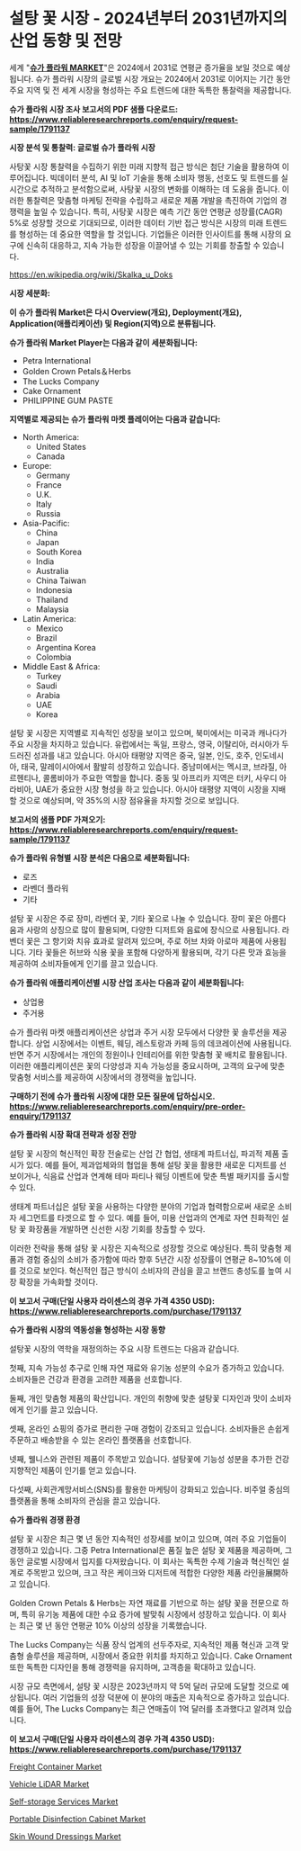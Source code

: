 <p><h1>설탕 꽃 시장 - 2024년부터 2031년까지의 산업 동향 및 전망</h1></p><p>세계 "<strong><a href="https://www.reliableresearchreports.com/sugar-flower-r1791137?utm_campaign=106&utm_medium=8&utm_source=Github&utm_content=ia&utm_term=02112024&utm_id=sugar-flower">슈가 플라워 MARKET</a></strong>"은 2024에서 2031로 연평균 증가율을 보일 것으로 예상됩니다. 슈가 플라워 시장의 글로벌 시장 개요는 2024에서 2031로 이어지는 기간 동안 주요 지역 및 전 세계 시장을 형성하는 주요 트렌드에 대한 독특한 통찰력을 제공합니다.</p>
<p><strong>슈가 플라워 시장 조사 보고서의 PDF 샘플 다운로드: <a href="https://www.reliableresearchreports.com/enquiry/request-sample/1791137?utm_campaign=106&utm_medium=8&utm_source=Github&utm_content=ia&utm_term=02112024&utm_id=sugar-flower">https://www.reliableresearchreports.com/enquiry/request-sample/1791137</a></strong></p>
<p><strong>시장 분석 및 통찰력: 글로벌 슈가 플라워 시장</strong></p>
<p><p>사탕꽃 시장 통찰력을 수집하기 위한 미래 지향적 접근 방식은 첨단 기술을 활용하여 이루어집니다. 빅데이터 분석, AI 및 IoT 기술을 통해 소비자 행동, 선호도 및 트렌드를 실시간으로 추적하고 분석함으로써, 사탕꽃 시장의 변화를 이해하는 데 도움을 줍니다. 이러한 통찰력은 맞춤형 마케팅 전략을 수립하고 새로운 제품 개발을 촉진하여 기업의 경쟁력을 높일 수 있습니다. 특히, 사탕꽃 시장은 예측 기간 동안 연평균 성장률(CAGR) 5%로 성장할 것으로 기대되므로, 이러한 데이터 기반 접근 방식은 시장의 미래 트렌드를 형성하는 데 중요한 역할을 할 것입니다. 기업들은 이러한 인사이트를 통해 시장의 요구에 신속히 대응하고, 지속 가능한 성장을 이끌어낼 수 있는 기회를 창출할 수 있습니다.</p></p>
<p><a href="%7CAUTHORITHY_DOMAIN_URL%7C?utm_campaign=106&utm_medium=8&utm_source=Github&utm_content=ia&utm_term=02112024&utm_id=sugar-flower">https://en.wikipedia.org/wiki/Skalka_u_Doks</a></p>
<p><strong>시장 세분화:</strong></p>
<p><strong>이 슈가 플라워 Market은 다시 Overview(개요), Deployment(개요), Application(애플리케이션) 및 Region(지역)으로 분류됩니다.</strong></p>
<p><strong>슈가 플라워 Market Player는 다음과 같이 세분화됩니다:</strong></p>
<p><ul><li>Petra International</li><li>Golden Crown Petals＆Herbs</li><li>The Lucks Company</li><li>Cake Ornament</li><li>PHILIPPINE GUM PASTE</li></ul></p>
<p><strong>지역별로 제공되는 슈가 플라워 마켓 플레이어는 다음과 같습니다:</strong></p>
<p><ul>
    <li>
        North America:
        <ul>
            <li>United States</li>
            <li>Canada</li>
        </ul>
    </li>
    <li>
        Europe:
        <ul>
            <li>Germany</li>
            <li>France</li>
            <li>U.K.</li>
            <li>Italy</li>
            <li>Russia</li>
        </ul>
    </li>
    <li>
        Asia-Pacific:
        <ul>
            <li>China</li>
            <li>Japan</li>
            <li>South Korea</li>
            <li>India</li>
            <li>Australia</li>
            <li>China Taiwan</li>
            <li>Indonesia</li>
            <li>Thailand</li>
            <li>Malaysia</li>
        </ul>
    </li>
    <li>
        Latin America:
        <ul>
            <li>Mexico</li>
            <li>Brazil</li>
            <li>Argentina Korea</li>
            <li>Colombia</li>
        </ul>
    </li>
    <li>
        Middle East & Africa:
        <ul>
            <li>Turkey</li>
            <li>Saudi</li>
            <li>Arabia</li>
            <li>UAE</li>
            <li>Korea</li>
        </ul>
    </li>
    </ul></p>
<p><p>설탕 꽃 시장은 지역별로 지속적인 성장을 보이고 있으며, 북미에서는 미국과 캐나다가 주요 시장을 차지하고 있습니다. 유럽에서는 독일, 프랑스, 영국, 이탈리아, 러시아가 두드러진 성과를 내고 있습니다. 아시아 태평양 지역은 중국, 일본, 인도, 호주, 인도네시아, 태국, 말레이시아에서 활발히 성장하고 있습니다. 중남미에서는 멕시코, 브라질, 아르헨티나, 콜롬비아가 주요한 역할을 합니다. 중동 및 아프리카 지역은 터키, 사우디 아라비아, UAE가 중요한 시장 형성을 하고 있습니다. 아시아 태평양 지역이 시장을 지배할 것으로 예상되며, 약 35%의 시장 점유율을 차지할 것으로 보입니다.</p></p>
<p><strong>보고서의 샘플 PDF 가져오기: <a href="https://www.reliableresearchreports.com/enquiry/request-sample/1791137?utm_campaign=106&utm_medium=8&utm_source=Github&utm_content=ia&utm_term=02112024&utm_id=sugar-flower">https://www.reliableresearchreports.com/enquiry/request-sample/1791137</a></strong></p>
<p><strong>슈가 플라워 유형별 시장 분석은 다음으로 세분화됩니다:</strong></p>
<p><ul><li>로즈</li><li>라벤더 플라워</li><li>기타</li></ul></p>
<p><p>설탕 꽃 시장은 주로 장미, 라벤더 꽃, 기타 꽃으로 나눌 수 있습니다. 장미 꽃은 아름다움과 사랑의 상징으로 많이 활용되며, 다양한 디저트와 음료에 장식으로 사용됩니다. 라벤더 꽃은 그 향기와 치유 효과로 알려져 있으며, 주로 허브 차와 아로마 제품에 사용됩니다. 기타 꽃들은 허브와 식용 꽃을 포함해 다양하게 활용되며, 각기 다른 맛과 효능을 제공하여 소비자들에게 인기를 끌고 있습니다.</p></p>
<p><strong>슈가 플라워 애플리케이션별 시장 산업 조사는 다음과 같이 세분화됩니다:</strong></p>
<p><ul><li>상업용</li><li>주거용</li></ul></p>
<p><p>슈가 플라워 마켓 애플리케이션은 상업과 주거 시장 모두에서 다양한 꽃 솔루션을 제공합니다. 상업 시장에서는 이벤트, 웨딩, 레스토랑과 카페 등의 데코레이션에 사용됩니다. 반면 주거 시장에서는 개인의 정원이나 인테리어를 위한 맞춤형 꽃 배치로 활용됩니다. 이러한 애플리케이션은 꽃의 다양성과 지속 가능성을 중요시하며, 고객의 요구에 맞춘 맞춤형 서비스를 제공하여 시장에서의 경쟁력을 높입니다.</p></p>
<p><strong>구매하기 전에 슈가 플라워 시장에 대한 모든 질문에 답하십시오. <a href="https://www.reliableresearchreports.com/enquiry/pre-order-enquiry/1791137?utm_campaign=106&utm_medium=8&utm_source=Github&utm_content=ia&utm_term=02112024&utm_id=sugar-flower">https://www.reliableresearchreports.com/enquiry/pre-order-enquiry/1791137</a></strong></p>
<p><strong>슈가 플라워 시장 확대 전략과 성장 전망</strong></p>
<p><p>설탕 꽃 시장의 혁신적인 확장 전술로는 산업 간 협업, 생태계 파트너십, 파괴적 제품 출시가 있다. 예를 들어, 제과업체와의 협업을 통해 설탕 꽃을 활용한 새로운 디저트를 선보이거나, 식음료 산업과 연계해 테마 파티나 웨딩 이벤트에 맞춘 특별 패키지를 출시할 수 있다. </p><p>생태계 파트너십은 설탕 꽃을 사용하는 다양한 분야의 기업과 협력함으로써 새로운 소비자 세그먼트를 타겟으로 할 수 있다. 예를 들어, 미용 산업과의 연계로 자연 친화적인 설탕 꽃 화장품을 개발하면 신선한 시장 기회를 창출할 수 있다. </p><p>이러한 전략을 통해 설탕 꽃 시장은 지속적으로 성장할 것으로 예상된다. 특히 맞춤형 제품과 경험 중심의 소비가 증가함에 따라 향후 5년간 시장 성장률이 연평균 8~10%에 이를 것으로 보인다. 혁신적인 접근 방식이 소비자의 관심을 끌고 브랜드 충성도를 높여 시장 확장을 가속화할 것이다.</p></p>
<p><strong>이 보고서 구매(단일 사용자 라이센스의 경우 가격 4350 USD): <a href="https://www.reliableresearchreports.com/purchase/1791137?utm_campaign=106&utm_medium=8&utm_source=Github&utm_content=ia&utm_term=02112024&utm_id=sugar-flower">https://www.reliableresearchreports.com/purchase/1791137</a></strong></p>
<p><strong>슈가 플라워 시장의 역동성을 형성하는 시장 동향</strong></p>
<p><p>설탕꽃 시장의 역학을 재정의하는 주요 시장 트렌드는 다음과 같습니다.</p><p>첫째, 지속 가능성 추구로 인해 자연 재료와 유기농 성분의 수요가 증가하고 있습니다. 소비자들은 건강과 환경을 고려한 제품을 선호합니다.</p><p>둘째, 개인 맞춤형 제품의 확산입니다. 개인의 취향에 맞춘 설탕꽃 디자인과 맛이 소비자에게 인기를 끌고 있습니다.</p><p>셋째, 온라인 쇼핑의 증가로 편리한 구매 경험이 강조되고 있습니다. 소비자들은 손쉽게 주문하고 배송받을 수 있는 온라인 플랫폼을 선호합니다.</p><p>넷째, 웰니스와 관련된 제품이 주목받고 있습니다. 설탕꽃에 기능성 성분을 추가한 건강 지향적인 제품이 인기를 얻고 있습니다.</p><p>다섯째, 사회관계망서비스(SNS)를 활용한 마케팅이 강화되고 있습니다. 비주얼 중심의 플랫폼을 통해 소비자의 관심을 끌고 있습니다.</p></p>
<p><strong>슈가 플라워 경쟁 환경</strong></p>
<p><p>설탕 꽃 시장은 최근 몇 년 동안 지속적인 성장세를 보이고 있으며, 여러 주요 기업들이 경쟁하고 있습니다. 그중 Petra International은 품질 높은 설탕 꽃 제품을 제공하며, 그 동안 글로벌 시장에서 입지를 다져왔습니다. 이 회사는 독특한 수제 기술과 혁신적인 설계로 주목받고 있으며, 크고 작은 케이크와 디저트에 적합한 다양한 제품 라인을展開하고 있습니다.</p><p>Golden Crown Petals & Herbs는 자연 재료를 기반으로 하는 설탕 꽃을 전문으로 하며, 특히 유기농 제품에 대한 수요 증가에 발맞춰 시장에서 성장하고 있습니다. 이 회사는 최근 몇 년 동안 연평균 10% 이상의 성장을 기록했습니다.</p><p>The Lucks Company는 식품 장식 업계의 선두주자로, 지속적인 제품 혁신과 고객 맞춤형 솔루션을 제공하며, 시장에서 중요한 위치를 차지하고 있습니다. Cake Ornament 또한 독특한 디자인을 통해 경쟁력을 유지하며, 고객층을 확대하고 있습니다.</p><p>시장 규모 측면에서, 설탕 꽃 시장은 2023년까지 약 5억 달러 규모에 도달할 것으로 예상됩니다. 여러 기업들의 성장 덕분에 이 분야의 매출은 지속적으로 증가하고 있습니다. 예를 들어, The Lucks Company는 최근 연매출이 1억 달러를 초과했다고 알려져 있습니다.</p></p>
<p><strong>이 보고서 구매(단일 사용자 라이센스의 경우 가격 4350 USD): <a href="https://www.reliableresearchreports.com/purchase/1791137?utm_campaign=106&utm_medium=8&utm_source=Github&utm_content=ia&utm_term=02112024&utm_id=sugar-flower">https://www.reliableresearchreports.com/purchase/1791137</a></strong></p>
<p><p><a href="https://github.com/michaelhall412/Market-Research-Report-List-1/blob/main/freight-container-market.md?utm_campaign=106&utm_medium=8&utm_source=Github&utm_content=ia&utm_term=02112024&utm_id=sugar-flower">Freight Container Market</a></p><p><a href="https://github.com/aiko92han/Market-Research-Report-List-1/blob/main/vehicle-lidar-market.md?utm_campaign=106&utm_medium=8&utm_source=Github&utm_content=ia&utm_term=02112024&utm_id=sugar-flower">Vehicle LiDAR Market</a></p><p><a href="https://www.linkedin.com/pulse/self-storage-services-market-drivers-challenges-forecast-2024-2031-jqfcf?utm_campaign=106&utm_medium=8&utm_source=Github&utm_content=ia&utm_term=02112024&utm_id=sugar-flower">Self-storage Services Market</a></p><p><a href="https://issuu.com/reportprime-2/docs/portable-disinfection-cabinet-marke_14941f40cb5636?utm_campaign=106&utm_medium=8&utm_source=Github&utm_content=ia&utm_term=02112024&utm_id=sugar-flower">Portable Disinfection Cabinet Market</a></p><p><a href="https://www.linkedin.com/pulse/skin-wound-dressings-market-trends-strategic-insights-2024-ilihf?utm_campaign=106&utm_medium=8&utm_source=Github&utm_content=ia&utm_term=02112024&utm_id=sugar-flower">Skin Wound Dressings Market</a></p></p>